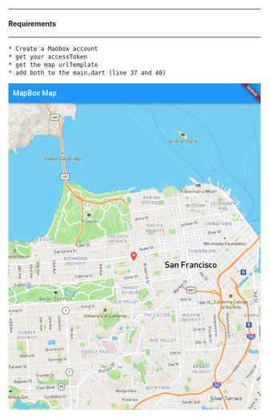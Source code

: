 
---------------------------------
#### Requirements
------------------------------

    * Create a Maobox account
    * get your accessToken
    * get the map urlTemplate
    * add both to the main.dart (line 37 and 40)
  
  
  
  ![alt-text](https://github.com/adderbyte/DataCentricEngineersWorkgroup/blob/master/flutterCrossPlatformProject/Images/myMap.png)
